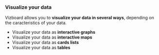 ### Visualize your data

Vizboard allows you to **visualize your data in several ways**, depending on the caracteristics of your data.

- Visualize your data as **interactive graphs**
- Visualize your data as **interactive maps**
- Visualize your data as **cards lists**
- Visualize your data as **tables**
